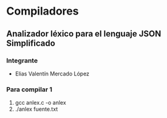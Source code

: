 # Compiladores
## Analizador léxico para el lenguaje JSON Simplificado

### Integrante
* Elias Valentín Mercado López

### Para compilar 1
1. gcc anlex.c -o anlex
2. ./anlex fuente.txt
